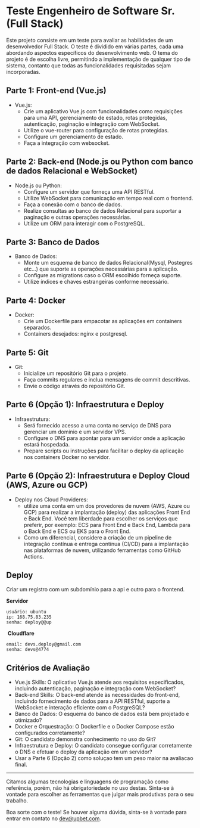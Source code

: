 # Teste Engenheiro de Software Sr. (Full Stack)
Este projeto consiste em um teste para avaliar as habilidades de um desenvolvedor Full Stack. O teste é dividido em várias partes, cada uma abordando aspectos específicos do desenvolvimento web. O tema do projeto é de escolha livre, permitindo a implementação de qualquer tipo de sistema, contanto que todas as funcionalidades requisitadas sejam incorporadas.
## Parte 1: Front-end (Vue.js)
- Vue.js:
  - Crie um aplicativo Vue.js com funcionalidades como requisições para uma API, gerenciamento de estado, rotas protegidas, autenticação, paginação e integração com WebSocket.
  - Utilize o vue-router para configuração de rotas protegidas.
  - Configure um gerenciamento de estado.
  - Faça a integração com websocket.
## Parte 2: Back-end (Node.js ou Python com banco de dados Relacional e WebSocket)
- Node.js ou Python:
  - Configure um servidor que forneça uma API RESTful.
  - Utilize WebSocket para comunicação em tempo real com o frontend.
  - Faça a conexão com o banco de dados.
  - Realize consultas ao banco de dados Relacional para suportar a paginação e outras operações necessárias.
  - Utilize um ORM para interagir com o PostgreSQL.
## Parte 3: Banco de Dados
- Banco de Dados:
  - Monte um esquema de banco de dados Relacional(Mysql, Postegres etc...) que suporte as operações necessárias para a aplicação.
  - Configure as migrations caso o ORM escolhido forneça suporte.
  - Utilize índices e chaves estrangeiras conforme necessário.
## Parte 4: Docker
- Docker:
  - Crie um Dockerfile para empacotar as aplicações em containers separados.
  - Containers desejados: nginx e postgresql.
## Parte 5: Git
- Git:
  - Inicialize um repositório Git para o projeto.
  - Faça commits regulares e inclua mensagens de commit descritivas.
  - Envie o código através do repositório Git.
## Parte 6 (Opção 1): Infraestrutura e Deploy
- Infraestrutura:
  - Será fornecido acesso a uma conta no serviço de DNS para gerenciar um domínio e um servidor VPS.
  - Configure o DNS para apontar para um servidor onde a aplicação estará hospedada.
  - Prepare scripts ou instruções para facilitar o deploy da aplicação nos containers Docker no servidor.
## Parte 6 (Opção 2): Infraestrutura e Deploy Cloud (AWS, Azure ou GCP)
- Deploy nos Cloud Provideres:
  - utilize uma conta em um dos provedores de nuvem (AWS, Azure ou GCP) para realizar a implantação (deploy) das aplicações Front End e Back End. Você tem liberdade para escolher os serviços que preferir, por exemplo: ECS para Front End e Back End, Lambda para o Back End e ECS ou EKS para o Front End.
  - Como um diferencial, considere a criação de um pipeline de integração contínua e entrega contínua (CI/CD) para a implantação nas plataformas de nuvem, utilizando ferramentas como GitHub Actions.
## Deploy
Criar um registro com um subdomínio para a api e outro para o frontend.

**Servidor**
```
usuário: ubuntu
ip: 168.75.83.235
senha: deploy@@up
```
​
**Cloudflare**
```
email: devs.deploy@gmail.com
senha: devs@4774
```
  
## Critérios de Avaliação
- Vue.js Skills: O aplicativo Vue.js atende aos requisitos especificados, incluindo autenticação, paginação e integração com WebSocket?
- Back-end Skills: O back-end atende às necessidades do front-end, incluindo fornecimento de dados para a API RESTful, suporte a WebSocket e interação eficiente com o PostgreSQL?
- Banco de Dados: O esquema do banco de dados está bem projetado e otimizado?
- Docker e Orquestração: O Dockerfile e o Docker Compose estão configurados corretamente?
- Git: O candidato demonstra conhecimento no uso do Git?
- Infraestrutura e Deploy: O candidato consegue configurar corretamente o DNS e efetuar o deploy da aplicação em um servidor?
- Usar a Parte 6 (Opção 2) como soluçao tem um peso maior na avaliacao final.
---

Citamos algumas tecnologias e linguagens de programação como referência, porém, não há obrigatoriedade no uso destas. Sinta-se à vontade para escolher as ferramentas que julgar mais produtivas para o seu trabalho.

Boa sorte com o teste! Se houver alguma dúvida, sinta-se à vontade para entrar em contato no dev@upbet.com.
